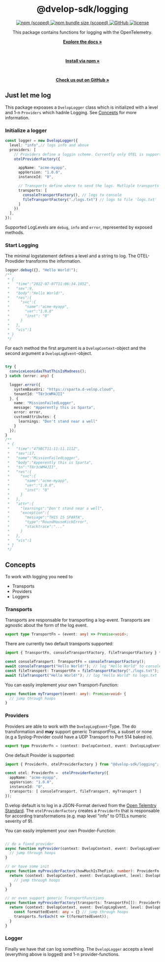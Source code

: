 <div align="center">
  <h1>@dvelop-sdk/logging</h1>
  <a href="https://www.npmjs.com/package/@dvelop-sdk/logging">
    <img alt="npm (scoped)" src="https://img.shields.io/npm/v/@dvelop-sdk/logging?style=for-the-badge">
  </a>
  <a href="https://www.npmjs.com/package/@dvelop-sdk/logging">
    <img alt="npm bundle size (scoped)" src="https://img.shields.io/bundlephobia/min/@dvelop-sdk/logging?style=for-the-badge">
  </a>
  <a href="https://github.com/d-velop/dvelop-sdk-node">
    <img alt="GitHub" src="https://img.shields.io/badge/GitHub-dvelop--sdk--node-%23ff0844?logo=github&style=for-the-badge">
  </a>
  <a href="https://github.com/d-velop/dvelop-sdk-node/blob/master/LICENSE">
    <img alt="license" src="https://img.shields.io/github/license/d-velop/dvelop-sdk-node?style=for-the-badge">
  </a>

  </br>

  <p>This package contains functions for logging with the OpenTelemetry.</p>

  <a href="https://d-velop.github.io/dvelop-sdk-node/modules/logging.html"><strong>Explore the docs »</strong></a>

  </br>

  <a href="https://www.npmjs.com/package/@dvelop-sdk/logging"><strong>Install via npm »</strong></a>

  </br>

  <a href="https://github.com/d-velop/dvelop-sdk-node"><strong>Check us out on GitHub »</strong></a>

</div>

## Just let me log
This package expoases a `DvelopLogger` class which is initialized with a level and 1-n `Providers` which hadnle Logging. See [Concepts](##Concepts) for more information.

### Initialize a logger
```typescript
const logger = new DvelopLogger({
  level: "info",// logs info and above
  providers: [
    // Providers define a loggin scheme. Currently only OTEL is supported.
    otelProviderFactory({

      appName: "acme-myapp",
      appVersion: "1.0.0",
      instanceId: "0",

      // Transports define where to send the logs. Mutliple transports can be used.
      transports: [
        consoleTransportFactory(), // logs to console
        fileTransportFactory("./logs.txt") // logs to file 'logs.txt'
      ]
    })
  ],
});
```

Supported LogLevels are `debug`, `info` and `error`, represented by exposed methods.

### Start Logging

The minimal logstatement defines a level and a string to log. The OTEL-Provdider transforms the information.

```typescript
logger.debug({}, "Hello World!");
/**
 * {
 *   "time":"2022-07-07T11:06:34.105Z",
 *   "sev":9,
 *   "body":"Hello World!",
 *   "res":{
 *     "svc":{
 *       "name":"acme-myapp",
 *       "ver":"1.0.0"
 *       "inst": "0"
 *     }
 *   },
 *   "vis":1
 * }
 */

```

For each method the first argument is a `DvelopContext`-object and the second argument a `DvelopLogEvent`-object.

```typescript

try {
  conviceLeonidasThatThisIsMadness();
} catch (error: any) {

  logger.error({
    systemBaseUri: "https://sparta.d-velop.cloud",
    tenantId: "T8r3cWM4JII"
  }, {
    name: "MissionFailedLogger",
    message: "Apperently this is Sparta",
    error: error,
    customAttributes: {
      learnings: "Don't stand near a well"
    }
  });
}
/**
 * {
 *   "time":"479BCT11:11:11.111Z",
 *   "sev":17,
 *   "name":"MissionFailedLogger",
 *   "body":"Apperently this is Sparta",
 *   "tn":"T8r3cWM4JII",
 *   "res":{
 *     "svc":{
 *       "name":"acme-myapp",
 *       "ver":"1.0.0",
 *       "inst": "0"
 *     }
 *   },
 *   "attr":{
 *     "learnings":"Don't stand near a well",
 *     "exception":{
 *       "message":"THIS IS SPARTA",
 *       "type":"RoundHouseKickError",
 *       "stacktrace":"..."
 *     }
 *   },
 *   "vis":1
 * }
 */

```

## Concepts
To work with logging you need to
* Transports
* Providers
* Loggers

### Transports
Transports are responsable for transporting a log-event. Transports are agnostic about the form of the log event.

```typescript
export type TransportFn = (event: any) => Promise<void>;
```

There are currently two default transports supported:
```typescript
import { TransportFn, consoleTransportFactory, fileTransportFactory } from "@dvelop-sdk/logging";

const consoleTransport: TransportFn = consoleTransportFactory();
await consoleTransport("Hello World!"); // log "Hello World" to console in Node.js and Browsers
const fileTransport: TransportFn = fileTransportFactory("./logs.txt");
await fileTransport("Hello World!"); // log "Hello World" to logs.txt
```

You can easily implement your own Transport-Function:
```typescript
async function myTransport(event: any): Promise<void> {
  // jump through hoops
}
```

### Providers
Providers are able to work with the `DvelopLogEvent`-Type. The do transformation and **may** support generic TransportFns, a subset or none (e.g a Syslog-Provider could have a UDP Transport to Port 514 baked in).

```typescript
export type ProviderFn = (context: DvelopContext, event: DvelopLogEvent, level: DvelopLogLevel) => Promise<void>;
```

 One default Provider is supported:
```typescript
import { ProviderFn, otelProviderFactory } from "@dvelop-sdk/logging";

const otel: ProviderFn =  otelProviderFactory({
  appName: "acme-myapp",
  appVersion: "1.0.0",
  instanceId: "0",
  transports: [ consoleTransport, fileTransport, myTransport ]
});
```

D.velop default is to log in a JSON-Format derived from the [Open Telemtry Standard](https://opentelemetry.io/docs/reference/specification/logs/overview). The `otelProviderFactory` creates a `ProviderFn` that is responsable for according transformations (e.g. map level "info" to OTELs numeric severity of 9).

You can easily implement your own Provider-Function:
```typescript

// do a fixed provider
async function myProvider(context: DvelopContext, event: DvelopLogEvent, level: DvelopLogLevel): Promise<void> {
  // jump through hoops
}

// or have some init
async function myProviderFactory(howMuchIsTheFish: number): ProviderFn {
  return (context: DvelopContext, event: DvelopLogEvent, level: DvelopLogLevel) => Promise<void> {
    // jump through hoops
  }
}

// or even support generic TransportFunctions
async function myProviderFactory(transports: TransportFn[]): ProviderFn {
  return (context: DvelopContext, event: DvelopLogEvent, level: DvelopLogLevel) => Promise<void> {
    const formattedEvent: any = {} // jump through hoops
    transports.forEach(t => t(formattedEvent));
  }
}
```

### Logger
Finally we have that can log something. The `DvelopLogger` accepts a level (everything above is logged) and 1-n provider-functions.